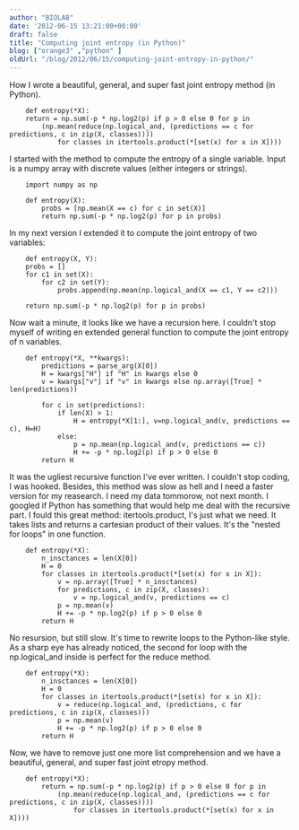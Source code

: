 ```yaml
---
author: "BIOLAB"
date: '2012-06-15 13:21:00+00:00'
draft: false
title: "Computing joint entropy (in Python)"
blog: ["orange3" ,"python" ]
oldUrl: "/blog/2012/06/15/computing-joint-entropy-in-python/"
---
```


How I wrote a beautiful, general, and super fast joint entropy method (in Python).

```
    def entropy(*X):
    return = np.sum(-p * np.log2(p) if p > 0 else 0 for p in
        (np.mean(reduce(np.logical_and, (predictions == c for predictions, c in zip(X, classes))))
            for classes in itertools.product(*[set(x) for x in X])))
```




I started with the method to compute the entropy of a single variable. Input is a numpy array with discrete values (either integers or strings).




```
    import numpy as np

    def entropy(X):
        probs = [np.mean(X == c) for c in set(X)]
        return np.sum(-p * np.log2(p) for p in probs)
```

In my next version I extended it to compute the joint entropy of two variables:

```
    def entropy(X, Y):
    probs = []
    for c1 in set(X):
        for c2 in set(Y):
            probs.append(np.mean(np.logical_and(X == c1, Y == c2)))

    return np.sum(-p * np.log2(p) for p in probs)
```

Now wait a minute, it looks like we have a recursion here. I couldn't stop myself of writing en extended general function to compute the joint entropy of n variables.
  
```
    def entropy(*X, **kwargs):
        predictions = parse_arg(X[0])
        H = kwargs["H"] if "H" in kwargs else 0
        v = kwargs["v"] if "v" in kwargs else np.array([True] * len(predictions))

        for c in set(predictions):
            if len(X) > 1:
                H = entropy(*X[1:], v=np.logical_and(v, predictions == c), H=H)
            else:
                p = np.mean(np.logical_and(v, predictions == c))
                H += -p * np.log2(p) if p > 0 else 0
        return H
```

It was the ugliest recursive function I've ever written. I couldn't stop coding, I was hooked. Besides, this method was slow as hell and I need a faster version for my reasearch. I need my data tommorow, not next month. I googled if Python has something that would help me deal with the recursive part. I fould this great method: itertools.product, I's just what we need. It takes lists and returns a cartesian product of their values. It's the "nested for loops" in one function.

```
    def entropy(*X):
        n_insctances = len(X[0])
        H = 0
        for classes in itertools.product(*[set(x) for x in X]):
            v = np.array([True] * n_insctances)
            for predictions, c in zip(X, classes):
                v = np.logical_and(v, predictions == c)
            p = np.mean(v)
            H += -p * np.log2(p) if p > 0 else 0
        return H
```

No resursion, but still slow. It's time to rewrite loops to the Python-like style. As a sharp eye has already noticed, the second for loop with the np.logical_and inside is perfect for the reduce method.

```
    def entropy(*X):
        n_insctances = len(X[0])
        H = 0
        for classes in itertools.product(*[set(x) for x in X]):
            v = reduce(np.logical_and, (predictions, c for predictions, c in zip(X, classes)))
            p = np.mean(v)
            H += -p * np.log2(p) if p > 0 else 0
        return H
```

Now, we have to remove just one more list comprehension and we have a beautiful, general, and super fast joint etropy method.

```
    def entropy(*X):
        return = np.sum(-p * np.log2(p) if p > 0 else 0 for p in
            (np.mean(reduce(np.logical_and, (predictions == c for predictions, c in zip(X, classes))))
                for classes in itertools.product(*[set(x) for x in X])))
```